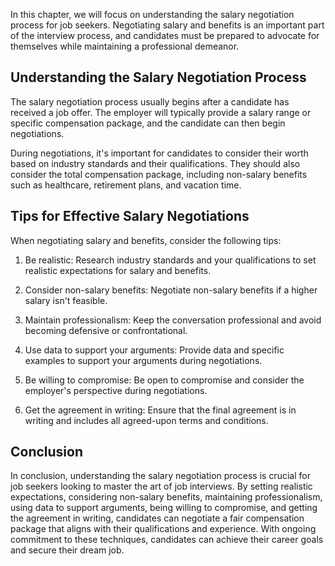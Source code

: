 
In this chapter, we will focus on understanding the salary negotiation process for job seekers. Negotiating salary and benefits is an important part of the interview process, and candidates must be prepared to advocate for themselves while maintaining a professional demeanor.

Understanding the Salary Negotiation Process
--------------------------------------------

The salary negotiation process usually begins after a candidate has received a job offer. The employer will typically provide a salary range or specific compensation package, and the candidate can then begin negotiations.

During negotiations, it's important for candidates to consider their worth based on industry standards and their qualifications. They should also consider the total compensation package, including non-salary benefits such as healthcare, retirement plans, and vacation time.

Tips for Effective Salary Negotiations
--------------------------------------

When negotiating salary and benefits, consider the following tips:

1. Be realistic: Research industry standards and your qualifications to set realistic expectations for salary and benefits.

2. Consider non-salary benefits: Negotiate non-salary benefits if a higher salary isn't feasible.

3. Maintain professionalism: Keep the conversation professional and avoid becoming defensive or confrontational.

4. Use data to support your arguments: Provide data and specific examples to support your arguments during negotiations.

5. Be willing to compromise: Be open to compromise and consider the employer's perspective during negotiations.

6. Get the agreement in writing: Ensure that the final agreement is in writing and includes all agreed-upon terms and conditions.

Conclusion
----------

In conclusion, understanding the salary negotiation process is crucial for job seekers looking to master the art of job interviews. By setting realistic expectations, considering non-salary benefits, maintaining professionalism, using data to support arguments, being willing to compromise, and getting the agreement in writing, candidates can negotiate a fair compensation package that aligns with their qualifications and experience. With ongoing commitment to these techniques, candidates can achieve their career goals and secure their dream job.
